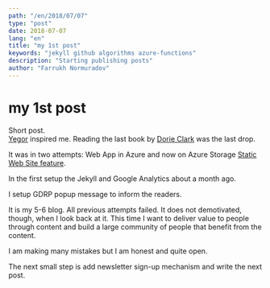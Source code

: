 ```yaml
---
path: "/en/2018/07/07"
type: "post"
date: 2018-07-07
lang: "en"
title: "my 1st post"
keywords: "jekyll github algorithms azure-functions"
description: "Starting publishing posts"
author: "Farrukh Normuradov"
---
```


# my 1st post

Short post.  
[Yegor](https://www.yegor256.com/) inspired me. Reading the last book by [Dorie Clark](https://www.amazon.de/Entrepreneurial-You-Monetize-Expertise-Multiple/dp/1633692272/ref=sr_1_1?ie=UTF8&qid=1530999076&sr=8-1&keywords=dorie+clark) was the last drop.

It was in two attempts: Web App in Azure and now on Azure Storage [Static Web Site feature](https://azure.microsoft.com/de-de/blog/azure-storage-static-web-hosting-public-preview/).

In the first setup the Jekyll and Google Analytics about a month ago.

I setup GDRP popup message to inform the readers.

It is my 5-6 blog. All previous attempts failed. It does not demotivated, though, when I look back at it. This time I want to deliver value to people through content and build a large community of people that benefit from the content.

I am making many mistakes but I am honest and quite open.

The next small step is add newsletter sign-up mechanism and write the next post.
